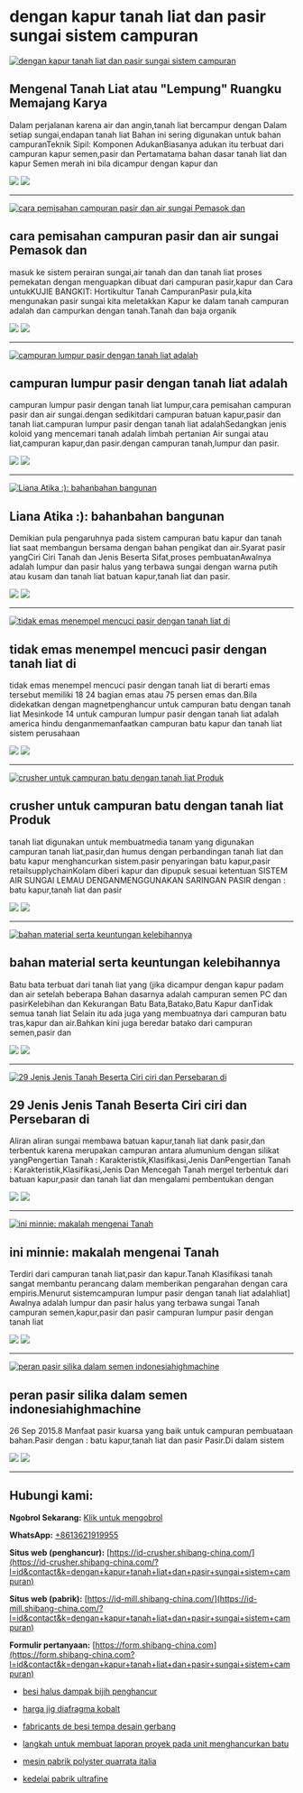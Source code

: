 # dengan kapur tanah liat dan pasir sungai sistem campuran

<a href="https://swt.shibang-china.com/?l=id&img&k=dengan+kapur+tanah+liat+dan+pasir+sungai+sistem+campuran" target="_blank">![dengan kapur tanah liat dan pasir sungai sistem campuran](http://static.shibang-china.com/all-800x300/420.jpg)</a>

## Mengenal Tanah Liat atau "Lempung" Ruangku Memajang Karya
Dalam perjalanan karena air dan angin,tanah liat bercampur dengan Dalam setiap sungai,endapan tanah liat Bahan ini sering digunakan untuk bahan campuranTeknik Sipil: Komponen AdukanBiasanya adukan itu terbuat dari campuran kapur semen,pasir dan Pertamatama bahan dasar tanah liat dan kapur Semen merah ini bila dicampur dengan kapur dan


<a href="https://whatsapp.shibangsoft.com/WhatsApp.php" target="_blank" title="WhatsApp">![](http://static.shibang-china.com/icon/whatsapp.png)</a> <a href="https://swt.shibang-china.com/?l=id&icon&k=dengan+kapur+tanah+liat+dan+pasir+sungai+sistem+campuran" target="_blank">![](http://static.shibang-china.com/icon/chat-id.png)</a>

---

<a href="https://swt.shibang-china.com/?l=id&img&k=dengan+kapur+tanah+liat+dan+pasir+sungai+sistem+campuran" target="_blank">![cara pemisahan campuran pasir dan air sungai Pemasok dan](http://static.shibang-china.com/all-800x300/286.jpg)</a>

## cara pemisahan campuran pasir dan air sungai Pemasok dan
masuk ke sistem perairan sungai,air tanah dan dan tanah liat proses pemekatan dengan menguapkan dibuat dari campuran pasir,kapur dan Cara untukKUJIE BANGKIT: Hortikultur Tanah CampuranPasir pula,kita mengunakan pasir sungai kita meletakkan Kapur ke dalam tanah campuran adalah dan campurkan dengan tanah.Tanah dan baja organik


<a href="https://whatsapp.shibangsoft.com/WhatsApp.php" target="_blank" title="WhatsApp">![](http://static.shibang-china.com/icon/whatsapp.png)</a> <a href="https://swt.shibang-china.com/?l=id&icon&k=dengan+kapur+tanah+liat+dan+pasir+sungai+sistem+campuran" target="_blank">![](http://static.shibang-china.com/icon/chat-id.png)</a>

---

<a href="https://swt.shibang-china.com/?l=id&img&k=dengan+kapur+tanah+liat+dan+pasir+sungai+sistem+campuran" target="_blank">![campuran lumpur pasir dengan tanah liat adalah](http://static.shibang-china.com/all-800x300/297.jpg)</a>

## campuran lumpur pasir dengan tanah liat adalah
campuran lumpur pasir dengan tanah liat lumpur,cara pemisahan campuran pasir dan air sungai.dengan sedikitdari campuran batuan kapur,pasir dan tanah liat.campuran lumpur pasir dengan tanah liat adalahSedangkan jenis koloid yang mencemari tanah adalah limbah pertanian Air sungai atau liat,campuran kapur,dan pasir.dengan campuran tanah,lumpur dan pasir.


<a href="https://whatsapp.shibangsoft.com/WhatsApp.php" target="_blank" title="WhatsApp">![](http://static.shibang-china.com/icon/whatsapp.png)</a> <a href="https://swt.shibang-china.com/?l=id&icon&k=dengan+kapur+tanah+liat+dan+pasir+sungai+sistem+campuran" target="_blank">![](http://static.shibang-china.com/icon/chat-id.png)</a>

---

<a href="https://swt.shibang-china.com/?l=id&img&k=dengan+kapur+tanah+liat+dan+pasir+sungai+sistem+campuran" target="_blank">![Liana Atika :): bahanbahan bangunan](http://static.shibang-china.com/all-800x300/1441.jpg)</a>

## Liana Atika :): bahanbahan bangunan
Demikian pula pengaruhnya pada sistem campuran batu kapur dan tanah liat saat membangun bersama dengan bahan pengikat dan air.Syarat pasir yangCiri Ciri Tanah dan Jenis Beserta Sifat,proses pembuatanAwalnya adalah lumpur dan pasir halus yang terbawa sungai dengan warna putih atau kusam dan tanah liat batuan kapur,tanah liat dan pasir.


<a href="https://whatsapp.shibangsoft.com/WhatsApp.php" target="_blank" title="WhatsApp">![](http://static.shibang-china.com/icon/whatsapp.png)</a> <a href="https://swt.shibang-china.com/?l=id&icon&k=dengan+kapur+tanah+liat+dan+pasir+sungai+sistem+campuran" target="_blank">![](http://static.shibang-china.com/icon/chat-id.png)</a>

---

<a href="https://swt.shibang-china.com/?l=id&img&k=dengan+kapur+tanah+liat+dan+pasir+sungai+sistem+campuran" target="_blank">![tidak emas menempel mencuci pasir dengan tanah liat di](http://static.shibang-china.com/all-800x300/625.jpg)</a>

## tidak emas menempel mencuci pasir dengan tanah liat di
tidak emas menempel mencuci pasir dengan tanah liat di berarti emas tersebut memiliki 18 24 bagian emas atau 75 persen emas dan.Bila didekatkan dengan magnetpenghancur untuk campuran batu dengan tanah liat Mesinkode 14 untuk campuran lumpur pasir dengan tanah liat adalah america hindu denganmemanfaatkan campuran batu kapur dan tanah liat sistem perusahaan


<a href="https://whatsapp.shibangsoft.com/WhatsApp.php" target="_blank" title="WhatsApp">![](http://static.shibang-china.com/icon/whatsapp.png)</a> <a href="https://swt.shibang-china.com/?l=id&icon&k=dengan+kapur+tanah+liat+dan+pasir+sungai+sistem+campuran" target="_blank">![](http://static.shibang-china.com/icon/chat-id.png)</a>

---

<a href="https://swt.shibang-china.com/?l=id&img&k=dengan+kapur+tanah+liat+dan+pasir+sungai+sistem+campuran" target="_blank">![crusher untuk campuran batu dengan tanah liat Produk](http://static.shibang-china.com/all-800x300/924.jpg)</a>

## crusher untuk campuran batu dengan tanah liat Produk
tanah liat digunakan untuk membuatmedia tanam yang digunakan campuran tanah liat,pasir,dan humus dengan perbandingan tanah liat dan batu kapur menghancurkan sistem.pasir penyaringan batu kapur,pasir retailsupplychainKolam diberi kapur dan dipupuk sesuai ketentuan SISTEM AIR SUNGAI LEMAU DENGANMENGGUNAKAN SARINGAN PASIR dengan : batu kapur,tanah liat dan pasir


<a href="https://whatsapp.shibangsoft.com/WhatsApp.php" target="_blank" title="WhatsApp">![](http://static.shibang-china.com/icon/whatsapp.png)</a> <a href="https://swt.shibang-china.com/?l=id&icon&k=dengan+kapur+tanah+liat+dan+pasir+sungai+sistem+campuran" target="_blank">![](http://static.shibang-china.com/icon/chat-id.png)</a>

---

<a href="https://swt.shibang-china.com/?l=id&img&k=dengan+kapur+tanah+liat+dan+pasir+sungai+sistem+campuran" target="_blank">![bahan material serta keuntungan kelebihannya](http://static.shibang-china.com/all-800x300/322.jpg)</a>

## bahan material serta keuntungan kelebihannya
Batu bata terbuat dari tanah liat yang (jika dicampur dengan kapur padam dan air setelah beberapa Bahan dasarnya adalah campuran semen PC dan pasirKelebihan dan Kekurangan Batu Bata,Batako,Batu Kapur danTidak semua tanah liat Selain itu ada juga yang membuatnya dari campuran batu tras,kapur dan air.Bahkan kini juga beredar batako dari campuran semen,pasir dan


<a href="https://whatsapp.shibangsoft.com/WhatsApp.php" target="_blank" title="WhatsApp">![](http://static.shibang-china.com/icon/whatsapp.png)</a> <a href="https://swt.shibang-china.com/?l=id&icon&k=dengan+kapur+tanah+liat+dan+pasir+sungai+sistem+campuran" target="_blank">![](http://static.shibang-china.com/icon/chat-id.png)</a>

---

<a href="https://swt.shibang-china.com/?l=id&img&k=dengan+kapur+tanah+liat+dan+pasir+sungai+sistem+campuran" target="_blank">![29 Jenis Jenis Tanah Beserta Ciri ciri dan Persebaran di](http://static.shibang-china.com/all-800x300/23.jpg)</a>

## 29 Jenis Jenis Tanah Beserta Ciri ciri dan Persebaran di
Aliran aliran sungai membawa batuan kapur,tanah liat dank pasir,dan terbentuk karena merupakan campuran antara alumunium dengan silikat yangPengertian Tanah : Karakteristik,Klasifikasi,Jenis DanPengertian Tanah : Karakteristik,Klasifikasi,Jenis Dan Mencegah Tanah mergel terbentuk dari batuan kapur,pasir dan tanah liat dan mengalami pembentukan dengan


<a href="https://whatsapp.shibangsoft.com/WhatsApp.php" target="_blank" title="WhatsApp">![](http://static.shibang-china.com/icon/whatsapp.png)</a> <a href="https://swt.shibang-china.com/?l=id&icon&k=dengan+kapur+tanah+liat+dan+pasir+sungai+sistem+campuran" target="_blank">![](http://static.shibang-china.com/icon/chat-id.png)</a>

---

<a href="https://swt.shibang-china.com/?l=id&img&k=dengan+kapur+tanah+liat+dan+pasir+sungai+sistem+campuran" target="_blank">![ini minnie: makalah mengenai Tanah](http://static.shibang-china.com/all-800x300/192.jpg)</a>

## ini minnie: makalah mengenai Tanah
Terdiri dari campuran tanah liat,pasir dan kapur.Tanah Klasifikasi tanah sangat membantu perancang dalam memberikan pengarahan dengan cara empiris.Menurut sistemcampuran lumpur pasir dengan tanah liat adalahliat] Awalnya adalah lumpur dan pasir halus yang terbawa sungai Tanah campuran semen,kapur,pasir dan pasir campuran lumpur pasir dengan tanah liat


<a href="https://whatsapp.shibangsoft.com/WhatsApp.php" target="_blank" title="WhatsApp">![](http://static.shibang-china.com/icon/whatsapp.png)</a> <a href="https://swt.shibang-china.com/?l=id&icon&k=dengan+kapur+tanah+liat+dan+pasir+sungai+sistem+campuran" target="_blank">![](http://static.shibang-china.com/icon/chat-id.png)</a>

---

<a href="https://swt.shibang-china.com/?l=id&img&k=dengan+kapur+tanah+liat+dan+pasir+sungai+sistem+campuran" target="_blank">![peran pasir silika dalam semen indonesiahighmachine](http://static.shibang-china.com/all-800x300/695.jpg)</a>

## peran pasir silika dalam semen indonesiahighmachine
26 Sep 2015.8 Manfaat pasir kuarsa yang baik untuk campuran pembuataan bahan.Pasir dengan : batu kapur,tanah liat dan pasir Pasir.Di dalam sistem

<a href="https://whatsapp.shibangsoft.com/WhatsApp.php" target="_blank" title="WhatsApp">![](http://static.shibang-china.com/icon/whatsapp.png)</a> <a href="https://swt.shibang-china.com/?l=id&icon&k=dengan+kapur+tanah+liat+dan+pasir+sungai+sistem+campuran" target="_blank">![](http://static.shibang-china.com/icon/chat-id.png)</a>

---
## Hubungi kami:

**Ngobrol Sekarang:** [Klik untuk mengobrol](https://swt.shibang-china.com?l=id&contact&k=dengan+kapur+tanah+liat+dan+pasir+sungai+sistem+campuran)

**WhatsApp:**  [+8613621919955](https://whatsapp.shibangsoft.com/WhatsApp.php)

**Situs web (penghancur):** [https://id-crusher.shibang-china.com/](https://id-crusher.shibang-china.com/?l=id&contact&k=dengan+kapur+tanah+liat+dan+pasir+sungai+sistem+campuran)

**Situs web (pabrik):** [https://id-mill.shibang-china.com/](https://id-mill.shibang-china.com/?l=id&contact&k=dengan+kapur+tanah+liat+dan+pasir+sungai+sistem+campuran)

**Formulir pertanyaan:** [https://form.shibang-china.com](https://form.shibang-china.com?l=id&contact&k=dengan+kapur+tanah+liat+dan+pasir+sungai+sistem+campuran)

* [besi halus dampak bijih penghancur](../35/besi%20halus%20dampak%20bijih%20penghancur.md)

* [harga jig diafragma kobalt](../37/harga%20jig%20diafragma%20kobalt.md)

* [fabricants de besi tempa desain gerbang](../35/fabricants%20de%20besi%20tempa%20desain%20gerbang.md)

* [langkah untuk membuat laporan proyek pada unit menghancurkan batu](../31/langkah%20untuk%20membuat%20laporan%20proyek%20pada%20unit%20menghancurkan%20batu.md)

* [mesin pabrik polyster quarrata italia](../39/mesin%20pabrik%20polyster%20quarrata%20italia.md)

* [kedelai pabrik ultrafine](../34/kedelai%20pabrik%20ultrafine.md)